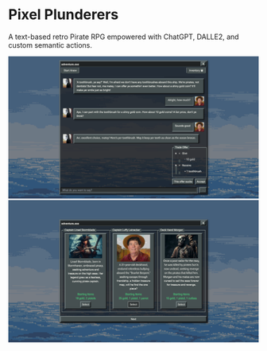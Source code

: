 # Pixel Plunderers

A text-based retro Pirate RPG empowered with ChatGPT, DALLE2, and custom semantic actions.

![Gameplay example 1](./public/gameplay.png)
![Gameplay example 2](./public/characterselect.png)
